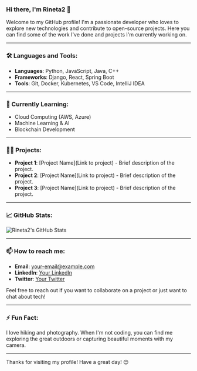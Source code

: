 ### Hi there, I'm Rineta2 👋

Welcome to my GitHub profile! I'm a passionate developer who loves to explore new technologies and contribute to open-source projects. Here you can find some of the work I've done and projects I'm currently working on.

---

### 🛠️ Languages and Tools:

- **Languages**: Python, JavaScript, Java, C++
- **Frameworks**: Django, React, Spring Boot
- **Tools**: Git, Docker, Kubernetes, VS Code, IntelliJ IDEA

---

### 🌱 Currently Learning:

- Cloud Computing (AWS, Azure)
- Machine Learning & AI
- Blockchain Development

---

### 🧑‍💻 Projects:

- **Project 1**: [Project Name](Link to project) - Brief description of the project.
- **Project 2**: [Project Name](Link to project) - Brief description of the project.
- **Project 3**: [Project Name](Link to project) - Brief description of the project.

---

### 📈 GitHub Stats:

![Rineta2's GitHub Stats](https://github-readme-stats.vercel.app/api?username=Rineta2&show_icons=true&theme=radical)

---

### 📫 How to reach me:

- **Email**: your-email@example.com
- **LinkedIn**: [Your LinkedIn](https://www.linkedin.com/in/your-profile)
- **Twitter**: [Your Twitter](https://twitter.com/your-profile)

Feel free to reach out if you want to collaborate on a project or just want to chat about tech!

---

### ⚡ Fun Fact:

I love hiking and photography. When I'm not coding, you can find me exploring the great outdoors or capturing beautiful moments with my camera.

---

Thanks for visiting my profile! Have a great day! 😊

